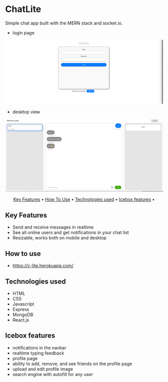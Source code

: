 # ChatLite

Simple chat app built with the MERN stack and socket.io.


- login page


![screenshot](/public/screenshots/login_page.png)

- desktop view


![screenshot](/public/screenshots/desktop_view.png)



<p align="center">
  <a href="#key-features">Key Features</a> •
  <a href="#how-to-use">How To Use</a> •
  <a href="#technologies-used">Technologies used</a> •
  <a href="#icebox-features">Icebox features</a> •
</p>


## Key Features

* Send and receive messages in realtime
* See all online users and get notifications in your chat list
* Resizable, works both on mobile and desktop

## How to use

* https://c-lite.herokuapp.com/

## Technologies used
 - HTML
 - CSS
 - Javascript
 - Express
 - MongoDB
 - React.js

## Icebox features
 - notifications in the navbar
 - realtime typing feedback
 - profile page
 - ability to add, remove, and see friends on the profile page
 - upload and edit profile image
 - search engine with autofill for any user
